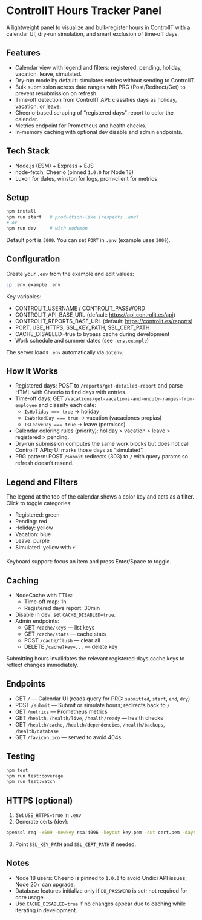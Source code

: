 # ControlIT Hours Tracker Panel

A lightweight panel to visualize and bulk‑register hours in ControlIT with a calendar UI, dry‑run simulation, and smart exclusion of time‑off days.

## Features

- Calendar view with legend and filters: registered, pending, holiday, vacation, leave, simulated.
- Dry‑run mode by default: simulates entries without sending to ControlIT.
- Bulk submission across date ranges with PRG (Post/Redirect/Get) to prevent resubmission on refresh.
- Time‑off detection from ControlIT API: classifies days as holiday, vacation, or leave.
- Cheerio‑based scraping of “registered days” report to color the calendar.
- Metrics endpoint for Prometheus and health checks.
- In‑memory caching with optional dev disable and admin endpoints.

## Tech Stack

- Node.js (ESM) + Express + EJS
- node-fetch, Cheerio (pinned `1.0.0` for Node 18)
- Luxon for dates, winston for logs, prom‑client for metrics

## Setup

```bash
npm install
npm run start   # production‑like (respects .env)
# or
npm run dev     # with nodemon
```

Default port is `3000`. You can set `PORT` in `.env` (example uses `3009`).

## Configuration

Create your `.env` from the example and edit values:

```bash
cp .env.example .env
```

Key variables:

- CONTROLIT_USERNAME / CONTROLIT_PASSWORD
- CONTROLIT_API_BASE_URL (default: https://api.controlit.es/api)
- CONTROLIT_REPORTS_BASE_URL (default: https://controlit.es/reports)
- PORT, USE_HTTPS, SSL_KEY_PATH, SSL_CERT_PATH
- CACHE_DISABLED=true to bypass cache during development
- Work schedule and summer dates (see `.env.example`)

The server loads `.env` automatically via `dotenv`.

## How It Works

- Registered days: POST to `/reports/get-detailed-report` and parse HTML with Cheerio to find days with entries.
- Time‑off days: GET `/vacations/get-vacations-and-onduty-ranges-from-employee` and classify each date:
  - `IsHoliday === true` → holiday
  - `IsWorkedDay === true` → vacation (vacaciones propias)
  - `IsLeaveDay === true` → leave (permisos)
- Calendar coloring rules (priority): holiday > vacation > leave > registered > pending.
- Dry‑run submission computes the same work blocks but does not call ControlIT APIs; UI marks those days as “simulated”.
- PRG pattern: POST `/submit` redirects (303) to `/` with query params so refresh doesn’t resend.

## Legend and Filters

The legend at the top of the calendar shows a color key and acts as a filter. Click to toggle categories:

- Registered: green
- Pending: red
- Holiday: yellow
- Vacation: blue
- Leave: purple
- Simulated: yellow with ⚡

Keyboard support: focus an item and press Enter/Space to toggle.

## Caching

- NodeCache with TTLs:
  - Time‑off map: 1h
  - Registered days report: 30min
- Disable in dev: set `CACHE_DISABLED=true`.
- Admin endpoints:
  - GET `/cache/keys` — list keys
  - GET `/cache/stats` — cache stats
  - POST `/cache/flush` — clear all
  - DELETE `/cache?key=...` — delete key

Submitting hours invalidates the relevant registered‑days cache keys to reflect changes immediately.

## Endpoints

- GET `/` — Calendar UI (reads query for PRG: `submitted`, `start`, `end`, `dry`)
- POST `/submit` — Submit or simulate hours; redirects back to `/`
- GET `/metrics` — Prometheus metrics
- GET `/health`, `/health/live`, `/health/ready` — health checks
- GET `/health/cache`, `/health/dependencies`, `/health/backups`, `/health/database`
- GET `/favicon.ico` — served to avoid 404s

## Testing

```bash
npm test
npm run test:coverage
npm run test:watch
```

## HTTPS (optional)

1) Set `USE_HTTPS=true` in `.env`
2) Generate certs (dev):

```bash
openssl req -x509 -newkey rsa:4096 -keyout key.pem -out cert.pem -days 365 -nodes
```

3) Point `SSL_KEY_PATH` and `SSL_CERT_PATH` if needed.

## Notes

- Node 18 users: Cheerio is pinned to `1.0.0` to avoid Undici API issues; Node 20+ can upgrade.
- Database features initialize only if `DB_PASSWORD` is set; not required for core usage.
- Use `CACHE_DISABLED=true` if no changes appear due to caching while iterating in development.
